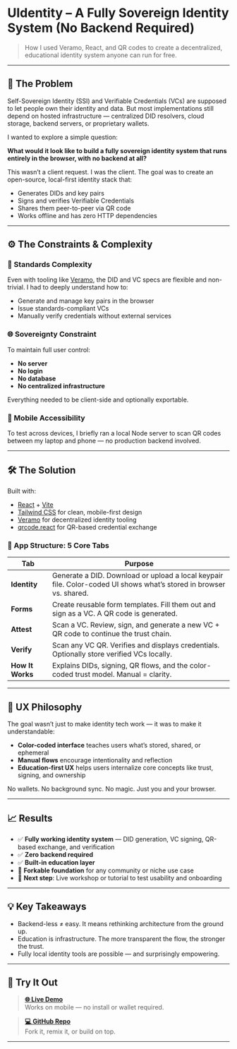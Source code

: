 # UIdentity – A Fully Sovereign Identity System (No Backend Required)

> How I used Veramo, React, and QR codes to create a decentralized, educational identity system anyone can run for free.

---

## 🧩 The Problem

Self-Sovereign Identity (SSI) and Verifiable Credentials (VCs) are supposed to let people own their identity and data. But most implementations still depend on hosted infrastructure — centralized DID resolvers, cloud storage, backend servers, or proprietary wallets.

I wanted to explore a simple question:

**What would it look like to build a fully sovereign identity system that runs entirely in the browser, with no backend at all?**

This wasn’t a client request. I was the client. The goal was to create an open-source, local-first identity stack that:

- Generates DIDs and key pairs
- Signs and verifies Verifiable Credentials
- Shares them peer-to-peer via QR code
- Works offline and has zero HTTP dependencies

---

## ⚙️ The Constraints & Complexity

### 🧠 Standards Complexity
Even with tooling like [Veramo](https://veramo.io), the DID and VC specs are flexible and non-trivial. I had to deeply understand how to:
- Generate and manage key pairs in the browser
- Issue standards-compliant VCs
- Manually verify credentials without external services

### 🌐 Sovereignty Constraint
To maintain full user control:
- **No server**
- **No login**
- **No database**
- **No centralized infrastructure**

Everything needed to be client-side and optionally exportable.

### 📱 Mobile Accessibility
To test across devices, I briefly ran a local Node server to scan QR codes between my laptop and phone — no production backend involved.

---

## 🛠️ The Solution

Built with:

- [React](https://react.dev/) + [Vite](https://vitejs.dev/)
- [Tailwind CSS](https://tailwindcss.com/) for clean, mobile-first design
- [Veramo](https://veramo.io) for decentralized identity tooling
- [qrcode.react](https://github.com/zpao/qrcode.react) for QR-based credential exchange

### 📲 App Structure: 5 Core Tabs

| Tab       | Purpose |
|-----------|---------|
| **Identity** | Generate a DID. Download or upload a local keypair file. Color-coded UI shows what’s stored in browser vs. shared. |
| **Forms**    | Create reusable form templates. Fill them out and sign as a VC. A QR code is generated. |
| **Attest**   | Scan a VC. Review, sign, and generate a new VC + QR code to continue the trust chain. |
| **Verify**   | Scan any VC QR. Verifies and displays credentials. Optionally store verified VCs locally. |
| **How It Works** | Explains DIDs, signing, QR flows, and the color-coded trust model. Manual = clarity. |

---

## 🧠 UX Philosophy

The goal wasn’t just to make identity tech work — it was to make it understandable:

- **Color-coded interface** teaches users what’s stored, shared, or ephemeral
- **Manual flows** encourage intentionality and reflection
- **Education-first UX** helps users internalize core concepts like trust, signing, and ownership

No wallets. No background sync. No magic. Just you and your browser.

---

## 📈 Results

- ✅ **Fully working identity system** — DID generation, VC signing, QR-based exchange, and verification
- ✅ **Zero backend required**
- ✅ **Built-in education layer**
- 🔁 **Forkable foundation** for any community or niche use case
- 🧪 **Next step**: Live workshop or tutorial to test usability and onboarding

---

## 💡 Key Takeaways

- Backend-less ≠ easy. It means rethinking architecture from the ground up.
- Education is infrastructure. The more transparent the flow, the stronger the trust.
- Fully local identity tools are possible — and surprisingly empowering.

---

## 🚀 Try It Out

> **[🌐 Live Demo](https://candid-gecko-010763.netlify.app)**  
> Works on mobile — no install or wallet required.

> **[💻 GitHub Repo](https://github.com/danielberryman/vcs)**  
> Fork it, remix it, or build on top.

---
